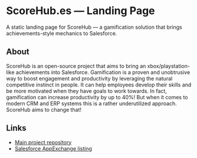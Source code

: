 # ScoreHub.es — Landing Page

A static landing page for ScoreHub — a gamification solution that brings achievements-style mechanics to Salesforce.


## About

ScoreHub is an open-source project that aims to bring an xbox/playstation-like achievements into Salesforce. Gamification is a proven and unobtrusive way to boost engagement and productivity by leveraging the natural competitive instinct in people. It can help employees develop their skills and be more motivated when they have goals to work towards. In fact, gamification can increase productivity by up to 40%! But when it comes to modern CRM and ERP systems this is a rather underutilized approach. ScoreHub aims to change that!


## Links

- [Main project repository](https://github.com/kryvyifedir/score-hub)
- [Salesforce AppExchange listing](https://appexchange.salesforce.com/appxListingDetail?listingId=638df260-dbd1-4405-917c-83c88e70fc2c)